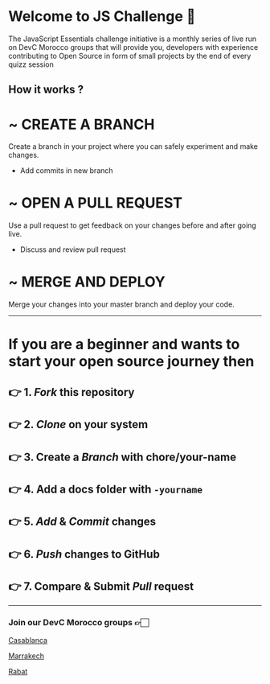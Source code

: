 # Welcome to JS Challenge 💐
The JavaScript Essentials challenge initiative is a monthly series of live run on DevC Morocco groups that will provide you, developers with experience contributing to Open Source in form of small projects by the end of every quizz session


## How it works ?


# ~ CREATE A BRANCH
 
Create a branch in your project where you can safely experiment and make changes.

- Add commits in new branch

# ~ OPEN A PULL REQUEST
Use a pull request to get feedback on your changes before and after going live.

- Discuss and review pull request

# ~ MERGE AND DEPLOY
Merge your changes into your master branch and deploy your code.

***

# If you are a beginner and wants to start your open source journey then 
## 👉 1. *Fork* this repository
## 👉 2. *Clone* on your system
## 👉 3. Create a *Branch* with chore/your-name
## 👉 4. Add a docs folder with  ```-yourname```
## 👉 5. *Add* & *Commit* changes
## 👉 6. *Push* changes to GitHub
## 👉 7. Compare & Submit *Pull* request


***

### Join our DevC Morocco groups 👉🏻 

[Casablanca](https://www.facebook.com/groups/DevC.Casablanca)

[Marrakech](https://www.facebook.com/groups/DevC.Marrakech)

[Rabat](https://www.facebook.com/groups/DevCRabat)
